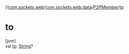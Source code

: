 //[com.sockets.web](../../../index.md)/[com.sockets.web.data](../index.md)/[P2PMember](index.md)/[to](to.md)

# to

[jvm]\
val [to](to.md): [String](https://kotlinlang.org/api/latest/jvm/stdlib/kotlin/-string/index.html)?
